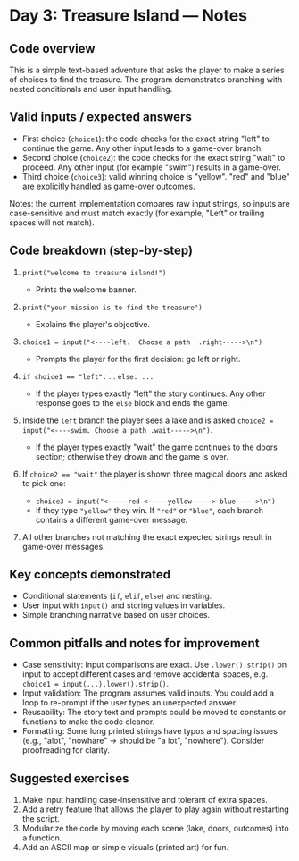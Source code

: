 # Day 3: Treasure Island — Notes
## Code overview
This is a simple text-based adventure that asks the player to make a series of choices to find the treasure. The program demonstrates branching with nested conditionals and user input handling.

## Valid inputs / expected answers
- First choice (`choice1`): the code checks for the exact string "left" to continue the game. Any other input leads to a game-over branch.
- Second choice (`choice2`): the code checks for the exact string "wait" to proceed. Any other input (for example "swim") results in a game-over.
- Third choice (`choice3`): valid winning choice is "yellow". "red" and "blue" are explicitly handled as game-over outcomes.

Notes: the current implementation compares raw input strings, so inputs are case-sensitive and must match exactly (for example, "Left" or trailing spaces will not match).

## Code breakdown (step-by-step)
1. `print("welcome to treasure island!")`
	- Prints the welcome banner.

2. `print("your mission is to find the treasure")`
	- Explains the player's objective.

3. `choice1 = input("<----left.  Choose a path  .right----->\n")`
	- Prompts the player for the first decision: go left or right.

4. `if choice1 == "left":` ... `else: ...`
	- If the player types exactly "left" the story continues. Any other response goes to the `else` block and ends the game.

5. Inside the `left` branch the player sees a lake and is asked `choice2 = input("<----swim. Choose a path .wait----->\n")`.
	- If the player types exactly "wait" the game continues to the doors section; otherwise they drown and the game is over.

6. If `choice2 == "wait"` the player is shown three magical doors and asked to pick one:
	- `choice3 = input("<-----red <-----yellow-----> blue----->\n")`
	- If they type `"yellow"` they win. If `"red"` or `"blue"`, each branch contains a different game-over message.

7. All other branches not matching the exact expected strings result in game-over messages.

## Key concepts demonstrated
- Conditional statements (`if`, `elif`, `else`) and nesting.
- User input with `input()` and storing values in variables.
- Simple branching narrative based on user choices.

## Common pitfalls and notes for improvement
- Case sensitivity: Input comparisons are exact. Use `.lower().strip()` on input to accept different cases and remove accidental spaces, e.g. `choice1 = input(...).lower().strip()`.
- Input validation: The program assumes valid inputs. You could add a loop to re-prompt if the user types an unexpected answer.
- Reusability: The story text and prompts could be moved to constants or functions to make the code cleaner.
- Formatting: Some long printed strings have typos and spacing issues (e.g., "alot", "nowhare" → should be "a lot", "nowhere"). Consider proofreading for clarity.

## Suggested exercises
1. Make input handling case-insensitive and tolerant of extra spaces.
2. Add a retry feature that allows the player to play again without restarting the script.
3. Modularize the code by moving each scene (lake, doors, outcomes) into a function.
4. Add an ASCII map or simple visuals (printed art) for fun.


